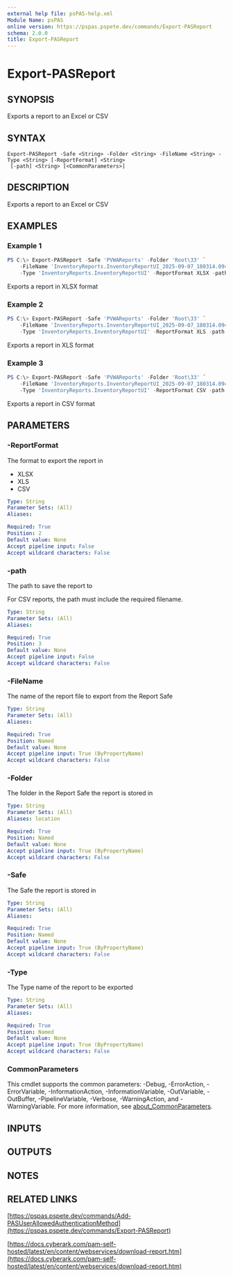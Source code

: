 ```yaml
---
external help file: psPAS-help.xml
Module Name: psPAS
online version: https://pspas.pspete.dev/commands/Export-PASReport
schema: 2.0.0
title: Export-PASReport
---
```


# Export-PASReport

## SYNOPSIS
Exports a report to an Excel or CSV

## SYNTAX

```
Export-PASReport -Safe <String> -Folder <String> -FileName <String> -Type <String> [-ReportFormat] <String>
 [-path] <String> [<CommonParameters>]
```

## DESCRIPTION
Exports a report to an Excel or CSV

## EXAMPLES

### Example 1
```powershell
PS C:\> Export-PASReport -Safe 'PVWAReports' -Folder 'Root\33' `
    -FileName 'InventoryReports.InventoryReportUI_2025-09-07_180314.094.xml' `
    -Type 'InventoryReports.InventoryReportUI' -ReportFormat XLSX -path C:\Temp\
```

Exports a report in XLSX format

### Example 2
```powershell
PS C:\> Export-PASReport -Safe 'PVWAReports' -Folder 'Root\33' `
    -FileName 'InventoryReports.InventoryReportUI_2025-09-07_180314.094.xml' `
    -Type 'InventoryReports.InventoryReportUI' -ReportFormat XLS -path C:\Temp\
```

Exports a report in XLS format

### Example 3
```powershell
PS C:\> Export-PASReport -Safe 'PVWAReports' -Folder 'Root\33' `
    -FileName 'InventoryReports.InventoryReportUI_2025-09-07_180314.094.xml' `
    -Type 'InventoryReports.InventoryReportUI' -ReportFormat CSV -path C:\Temp\Report.csv
```

Exports a report in CSV format

## PARAMETERS

### -ReportFormat
The format to export the report in
- XLSX
- XLS
- CSV

```yaml
Type: String
Parameter Sets: (All)
Aliases:

Required: True
Position: 2
Default value: None
Accept pipeline input: False
Accept wildcard characters: False
```

### -path
The path to save the report to

For CSV reports, the path must include the required filename.

```yaml
Type: String
Parameter Sets: (All)
Aliases:

Required: True
Position: 3
Default value: None
Accept pipeline input: False
Accept wildcard characters: False
```

### -FileName
The name of the report file to export from the Report Safe

```yaml
Type: String
Parameter Sets: (All)
Aliases:

Required: True
Position: Named
Default value: None
Accept pipeline input: True (ByPropertyName)
Accept wildcard characters: False
```

### -Folder
The folder in the Report Safe the report is stored in

```yaml
Type: String
Parameter Sets: (All)
Aliases: location

Required: True
Position: Named
Default value: None
Accept pipeline input: True (ByPropertyName)
Accept wildcard characters: False
```

### -Safe
The Safe the report is stored in

```yaml
Type: String
Parameter Sets: (All)
Aliases:

Required: True
Position: Named
Default value: None
Accept pipeline input: True (ByPropertyName)
Accept wildcard characters: False
```

### -Type
The Type name of the report to be exported

```yaml
Type: String
Parameter Sets: (All)
Aliases:

Required: True
Position: Named
Default value: None
Accept pipeline input: True (ByPropertyName)
Accept wildcard characters: False
```

### CommonParameters
This cmdlet supports the common parameters: -Debug, -ErrorAction, -ErrorVariable, -InformationAction, -InformationVariable, -OutVariable, -OutBuffer, -PipelineVariable, -Verbose, -WarningAction, and -WarningVariable. For more information, see [about_CommonParameters](http://go.microsoft.com/fwlink/?LinkID=113216).

## INPUTS

## OUTPUTS

## NOTES

## RELATED LINKS

[https://pspas.pspete.dev/commands/Add-PASUserAllowedAuthenticationMethod](https://pspas.pspete.dev/commands/Export-PASReport)

[https://docs.cyberark.com/pam-self-hosted/latest/en/content/webservices/download-report.htm](https://docs.cyberark.com/pam-self-hosted/latest/en/content/webservices/download-report.htm)
